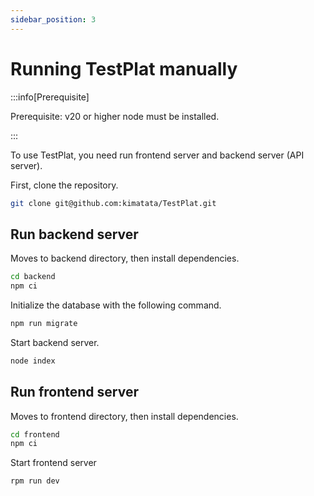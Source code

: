 ```yaml
---
sidebar_position: 3
---
```


# Running TestPlat manually

:::info[Prerequisite]

Prerequisite: v20 or higher node must be installed.

:::

To use TestPlat, you need run frontend server and backend server (API server).

First, clone the repository.

```bash
git clone git@github.com:kimatata/TestPlat.git
```

## Run backend server

Moves to backend directory, then install dependencies.

```bash
cd backend
npm ci
```

Initialize the database with the following command.

```bash
npm run migrate
```

Start backend server.

```bash
node index
```

## Run frontend server

Moves to frontend directory, then install dependencies.

```bash
cd frontend
npm ci
```

Start frontend server

```bash
rpm run dev
```
